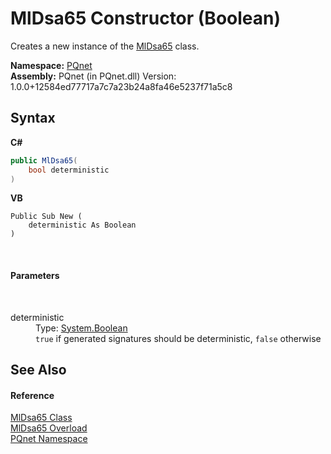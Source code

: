 # MlDsa65 Constructor (Boolean)
 

Creates a new instance of the <a href="4436be29-d51e-b71b-e2db-a7440ca2c3f6.md">MlDsa65</a> class.

**Namespace:**&nbsp;<a href="fc4f881f-e121-9cf0-ed49-65bf6b5a005d.md">PQnet</a><br />**Assembly:**&nbsp;PQnet (in PQnet.dll) Version: 1.0.0+12584ed77717a7c7a23b24a8fa46e5237f71a5c8

## Syntax

**C#**<br />
``` C#
public MlDsa65(
	bool deterministic
)
```

**VB**<br />
``` VB
Public Sub New ( 
	deterministic As Boolean
)
```

<br />

#### Parameters
&nbsp;<dl><dt>deterministic</dt><dd>Type: <a href="https://docs.microsoft.com/dotnet/api/system.boolean" target="_blank" rel="noopener noreferrer">System.Boolean</a><br />`true` if generated signatures should be deterministic, `false` otherwise</dd></dl>

## See Also


#### Reference
<a href="4436be29-d51e-b71b-e2db-a7440ca2c3f6.md">MlDsa65 Class</a><br /><a href="e6c4c9c3-bea6-4521-abdf-39ffd67387ce.md">MlDsa65 Overload</a><br /><a href="fc4f881f-e121-9cf0-ed49-65bf6b5a005d.md">PQnet Namespace</a><br />